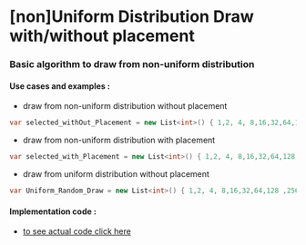 # [non]Uniform Distribution Draw with/without placement
### Basic algorithm to draw from non-uniform distribution ###


#### Use cases and examples : ####
- draw from non-uniform distribution without placement  
 ```csharp
var selected_withOut_Placement = new List<int>() { 1,2, 4, 8,16,32,64,128 ,256,512,1024}.Take_Non_Uniform(new List<double>() { 1, 2, 4, 8, 16, 32, 64, 128, 256, 512, 1024 },5,Placement:false);
```
    
- draw from non-uniform distribution with placement  
 ```csharp
var selected_with_Placement = new List<int>() { 1,2, 4, 8,16,32,64,128 ,256,512,1024}.Take_Non_Uniform(new List<double>() { 1, 2, 4, 8, 16, 32, 64, 128, 256, 512, 1024 },20,Placement:true);
   ```
- draw from uniform distribution without placement  

 ```csharp
var Uniform_Random_Draw = new List<int>() { 1,2, 4, 8,16,32,64,128 ,256,512,1024}.Take_Uniform(4);
   ```
#### Implementation code : ####
- [to see actual code click here](https://github.com/mehrdad8/non-uniform-Distribution-Draw-with-Replacement/blob/master/Non_Uniform_Draw_Take/DrawHelper.cs)
